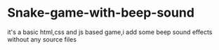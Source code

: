 # Snake-game-with-beep-sound
it's a basic html,css and js based game,i add some beep sound effects without any source files
